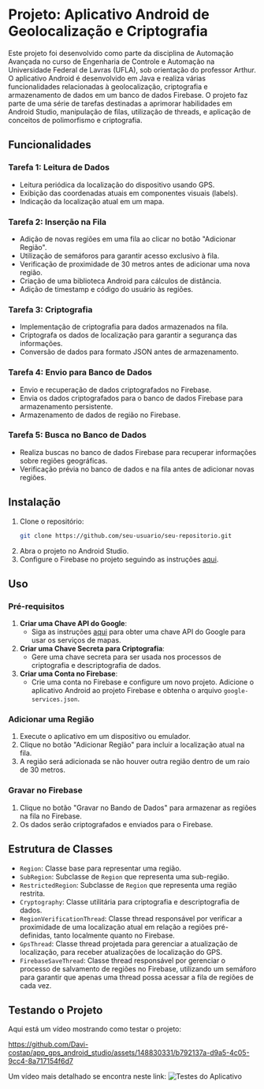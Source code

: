 
# Projeto: Aplicativo Android de Geolocalização e Criptografia

Este projeto foi desenvolvido como parte da disciplina de Automação Avançada no curso de Engenharia de Controle e Automação na Universidade Federal de Lavras (UFLA), sob orientação do professor Arthur. O aplicativo Android é desenvolvido em Java e realiza várias funcionalidades relacionadas à geolocalização, criptografia e armazenamento de dados em um banco de dados Firebase. O projeto faz parte de uma série de tarefas destinadas a aprimorar habilidades em Android Studio, manipulação de filas, utilização de threads, e aplicação de conceitos de polimorfismo e criptografia.

## Funcionalidades

### Tarefa 1: Leitura de Dados 
- Leitura periódica da localização do dispositivo usando GPS.
- Exibição das coordenadas atuais em componentes visuais (labels).
- Indicação da localização atual em um mapa.

### Tarefa 2: Inserção na Fila
- Adição de novas regiões em uma fila ao clicar no botão "Adicionar Região".
- Utilização de semáforos para garantir acesso exclusivo à fila.
- Verificação de proximidade de 30 metros antes de adicionar uma nova região.
- Criação de uma biblioteca Android para cálculos de distância.
- Adição de timestamp e código do usuário às regiões.

### Tarefa 3: Criptografia
- Implementação de criptografia para dados armazenados na fila.
- Criptografa os dados de localização para garantir a segurança das informações.
- Conversão de dados para formato JSON antes de armazenamento.

### Tarefa 4: Envio para Banco de Dados
- Envio e recuperação de dados criptografados no Firebase.
- Envia os dados criptografados para o banco de dados Firebase para armazenamento persistente.
- Armazenamento de dados de região no Firebase.

### Tarefa 5: Busca no Banco de Dados
- Realiza buscas no banco de dados Firebase para recuperar informações sobre regiões geográficas.
- Verificação prévia no banco de dados e na fila antes de adicionar novas regiões.

## Instalação

1. Clone o repositório:
    ```bash
    git clone https://github.com/seu-usuario/seu-repositorio.git
    ```
2. Abra o projeto no Android Studio.
3. Configure o Firebase no projeto seguindo as instruções [aqui](https://firebase.google.com/docs/android/setup).

## Uso

### Pré-requisitos
1. **Criar uma Chave API do Google**: 
    - Siga as instruções [aqui](https://developers.google.com/maps/documentation/android-sdk/get-api-key) para obter uma chave API do Google para usar os serviços de mapas.
2. **Criar uma Chave Secreta para Criptografia**: 
    - Gere uma chave secreta para ser usada nos processos de criptografia e descriptografia de dados.
3. **Criar uma Conta no Firebase**:
    - Crie uma conta no Firebase e configure um novo projeto. Adicione o aplicativo Android ao projeto Firebase e obtenha o arquivo `google-services.json`.

### Adicionar uma Região
1. Execute o aplicativo em um dispositivo ou emulador.
2. Clique no botão "Adicionar Região" para incluir a localização atual na fila.
3. A região será adicionada se não houver outra região dentro de um raio de 30 metros.

### Gravar no Firebase
1. Clique no botão "Gravar no Bando de Dados" para armazenar as regiões na fila no Firebase.
2. Os dados serão criptografados e enviados para o Firebase.

## Estrutura de Classes

- `Region`: Classe base para representar uma região.
- `SubRegion`: Subclasse de `Region` que representa uma sub-região.
- `RestrictedRegion`: Subclasse de `Region` que representa uma região restrita.
- `Cryptography`: Classe utilitária para criptografia e descriptografia de dados.
- `RegionVerificationThread`: Classe thread responsável por verificar a proximidade de uma localização atual em relação a regiões pré-definidas, tanto localmente quanto no Firebase.
- `GpsThread`: Classe thread projetada para gerenciar a atualização de localização, para receber atualizações de localização do GPS.
- `FirebaseSaveThread`: Classe thread responsável por gerenciar o processo de salvamento de regiões no Firebase, utilizando um semáforo para garantir que apenas uma thread possa acessar a fila de regiões de cada vez.

## Testando o Projeto

Aqui está um vídeo mostrando como testar o projeto:


https://github.com/Davi-costap/app_gps_android_studio/assets/148830331/b792137a-d9a5-4c05-9cc4-8a717154f6d7


Um vídeo mais detalhado se encontra neste link: ![Testes do Aplicativo](https://youtu.be/lFteotQ8blw)






